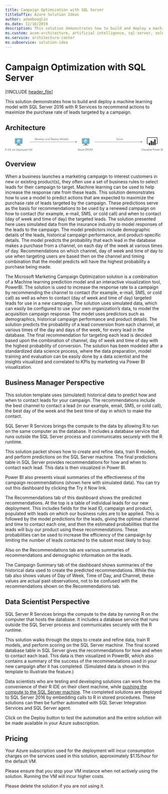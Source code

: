 ```yaml
---
title: Campaign Optimization with SQL Server
titleSuffix: Azure Solution Ideas
author: adamboeglin
ms.date: 12/16/2019
description: This solution demonstrates how to build and deploy a machine learning model with SQL Server 2016 with R Services to recommend actions to maximize the purchase rate of leads targeted by a campaign.
ms.custom: acom-architecture, artificial intelligence, sql-server, solution architectures, Azure, ai gallery, 'https://azure.microsoft.com/solutions/architecture/campaign-optimization-with-sql-server/'
ms.service: architecture-center
ms.subservice: solution-idea
---
```

# Campaign Optimization with SQL Server

[!INCLUDE [header_file](../header.md)]

This solution demonstrates how to build and deploy a machine learning model with SQL Server 2016 with R Services to recommend actions to maximize the purchase rate of leads targeted by a campaign.

## Architecture

<svg class="architecture-diagram" aria-labelledby="campaign-optimization-with-sql-server" height="71.779" viewbox="0 0 811.074 71.779"  xmlns="http://www.w3.org/2000/svg">
    <path fill="#969696" d="M124.922 22.731h238.266v1.5H124.922z"/>
    <path fill="#969696" d="M361.655 18.246l9.067 5.235-9.067 5.236V18.246zM459.922 22.731h239.266v1.5H459.922z"/>
    <path fill="#969696" d="M697.655 18.246l9.067 5.235-9.067 5.236V18.246z"/>
    <path d="M382.074 67.9H380.8l-1.039-2.748h-4.156l-.975 2.748h-1.278l3.76-9.8h1.188zm-2.687-3.78l-1.538-4.177a4 4 0 01-.15-.656h-.027a3.733 3.733 0 01-.157.656l-1.524 4.177zM388.247 61.224l-4.147 5.722h4.1v.954h-5.749v-.349l4.149-5.691h-3.753v-.96h5.4zM395.356 67.9h-1.121v-1.1h-.027a2.3 2.3 0 01-2.16 1.271q-2.5 0-2.5-2.98V60.9h1.114v4.006q0 2.215 1.7 2.215a1.719 1.719 0 001.351-.6 2.321 2.321 0 00.529-1.583V60.9h1.121zM401.27 62.037a1.372 1.372 0 00-.848-.226 1.433 1.433 0 00-1.2.677 3.136 3.136 0 00-.481 1.846V67.9h-1.121v-7h1.121v1.442h.027a2.447 2.447 0 01.731-1.152 1.67 1.67 0 011.1-.413 1.837 1.837 0 01.67.1zM407.928 64.683h-4.942a2.614 2.614 0 00.629 1.8 2.167 2.167 0 001.654.636 3.441 3.441 0 002.174-.779v1.06a4.065 4.065 0 01-2.44.67 2.954 2.954 0 01-2.331-.954 3.9 3.9 0 01-.848-2.683 3.832 3.832 0 01.926-2.663 2.973 2.973 0 012.3-1.028 2.63 2.63 0 012.126.889 3.707 3.707 0 01.752 2.468zm-1.148-.95a2.286 2.286 0 00-.468-1.511 1.6 1.6 0 00-1.282-.54 1.809 1.809 0 00-1.347.567 2.574 2.574 0 00-.683 1.484zM413.608 67.9v-9.8h2.707q5.181 0 5.182 4.778a4.811 4.811 0 01-1.439 3.646 5.334 5.334 0 01-3.852 1.378zm1.148-8.764v7.725h1.463a4.155 4.155 0 003-1.032 3.868 3.868 0 001.073-2.926q0-3.768-4.006-3.767zM422.967 67.506v-1.353a2.633 2.633 0 00.558.369 4.349 4.349 0 00.684.276 5.231 5.231 0 00.721.175 4.018 4.018 0 00.67.062 2.624 2.624 0 001.582-.393 1.476 1.476 0 00.35-1.822 2 2 0 00-.482-.537 4.815 4.815 0 00-.729-.465c-.279-.147-.582-.3-.905-.468q-.513-.259-.957-.526a4.13 4.13 0 01-.772-.588 2.451 2.451 0 01-.516-.729 2.479 2.479 0 01.105-2.119 2.519 2.519 0 01.772-.816 3.5 3.5 0 011.091-.479 4.955 4.955 0 011.247-.157 4.783 4.783 0 012.112.349v1.292a3.829 3.829 0 00-2.229-.6 3.636 3.636 0 00-.752.079 2.084 2.084 0 00-.67.256 1.491 1.491 0 00-.479.458 1.216 1.216 0 00-.185.684 1.413 1.413 0 00.14.649 1.6 1.6 0 00.414.5 4.121 4.121 0 00.666.438q.394.212.906.465t1 .547a4.573 4.573 0 01.827.636 2.815 2.815 0 01.563.772 2.163 2.163 0 01.209.971 2.472 2.472 0 01-.283 1.228 2.341 2.341 0 01-.766.816 3.379 3.379 0 01-1.111.455 6.129 6.129 0 01-1.326.14 5.326 5.326 0 01-.574-.038q-.343-.037-.7-.109a5.43 5.43 0 01-.674-.178 2.09 2.09 0 01-.507-.24zM438.149 58.1l-3.63 9.8h-1.265l-3.554-9.8h1.278l2.714 7.772a4.68 4.68 0 01.2.868h.027a4.217 4.217 0 01.226-.882l2.769-7.759zM449.552 67.9h-1.142v-6.574q0-.779.1-1.907h-.027a6.194 6.194 0 01-.294.95l-3.35 7.533h-.561l-3.343-7.479a5.8 5.8 0 01-.294-1h-.027q.054.589.055 1.921V67.9h-1.107v-9.8h1.518l3.008 6.836a8.77 8.77 0 01.451 1.176h.041c.2-.538.354-.938.472-1.2l3.069-6.809h1.436zM572.794 13.506v-1.353a2.625 2.625 0 00.557.369 4.466 4.466 0 00.684.276 5.349 5.349 0 00.722.175 4.018 4.018 0 00.67.062 2.631 2.631 0 001.583-.393 1.333 1.333 0 00.522-1.132 1.317 1.317 0 00-.175-.69 1.961 1.961 0 00-.481-.537 4.9 4.9 0 00-.728-.465q-.422-.221-.906-.468-.513-.259-.957-.526a4.1 4.1 0 01-.772-.588 2.472 2.472 0 01-.513-.729 2.252 2.252 0 01-.187-.953 2.241 2.241 0 01.294-1.166 2.529 2.529 0 01.772-.816 3.5 3.5 0 011.09-.479 4.968 4.968 0 011.248-.157 4.783 4.783 0 012.112.349v1.291a3.826 3.826 0 00-2.229-.6 3.643 3.643 0 00-.752.079 2.093 2.093 0 00-.67.256 1.491 1.491 0 00-.479.458 1.216 1.216 0 00-.185.684 1.4 1.4 0 00.141.649 1.584 1.584 0 00.413.5 4.132 4.132 0 00.667.438q.393.212.905.465t1 .547a4.573 4.573 0 01.827.636 2.859 2.859 0 01.564.772 2.176 2.176 0 01.208.971 2.462 2.462 0 01-.284 1.228 2.315 2.315 0 01-.766.816 3.357 3.357 0 01-1.11.455 6.122 6.122 0 01-1.326.14 5.326 5.326 0 01-.574-.038q-.341-.037-.7-.109a5.325 5.325 0 01-.673-.178 2.048 2.048 0 01-.512-.239zM585.311 13.581a3.637 3.637 0 01-1.914.485 3.174 3.174 0 01-2.417-.974 3.536 3.536 0 01-.919-2.526 3.877 3.877 0 01.991-2.778 3.465 3.465 0 012.646-1.05 3.688 3.688 0 011.627.342v1.149a2.852 2.852 0 00-1.668-.547 2.259 2.259 0 00-1.761.769 2.926 2.926 0 00-.687 2.021 2.782 2.782 0 00.646 1.941 2.23 2.23 0 001.733.711 2.807 2.807 0 001.723-.608zM589.932 14.067a3.245 3.245 0 01-2.478-.981 3.629 3.629 0 01-.927-2.6 3.784 3.784 0 01.964-2.755 3.468 3.468 0 012.6-.991 3.141 3.141 0 012.444.964 3.824 3.824 0 01.878 2.673 3.761 3.761 0 01-.946 2.683 3.318 3.318 0 01-2.535 1.007zm.082-6.385a2.132 2.132 0 00-1.709.735 3.017 3.017 0 00-.629 2.026 2.855 2.855 0 00.636 1.962 2.161 2.161 0 001.7.718 2.049 2.049 0 001.671-.7 3.048 3.048 0 00.585-2 3.1 3.1 0 00-.585-2.023 2.039 2.039 0 00-1.669-.718zM598.859 8.037a1.372 1.372 0 00-.848-.226 1.433 1.433 0 00-1.2.677 3.136 3.136 0 00-.481 1.846V13.9h-1.121v-7h1.121v1.445h.027a2.447 2.447 0 01.731-1.152 1.67 1.67 0 011.1-.413 1.837 1.837 0 01.67.1zM605.518 10.683h-4.942a2.614 2.614 0 00.629 1.8 2.167 2.167 0 001.654.636 3.441 3.441 0 002.174-.779v1.06a4.065 4.065 0 01-2.44.67 2.954 2.954 0 01-2.331-.954 3.9 3.9 0 01-.848-2.683 3.832 3.832 0 01.926-2.663 2.973 2.973 0 012.3-1.028 2.63 2.63 0 012.126.889 3.707 3.707 0 01.752 2.468zm-1.148-.95a2.286 2.286 0 00-.468-1.511 1.6 1.6 0 00-1.282-.54 1.809 1.809 0 00-1.347.567 2.574 2.574 0 00-.684 1.483zM152.753 13.9V4.1h2.707q5.181 0 5.182 4.778a4.812 4.812 0 01-1.439 3.646 5.336 5.336 0 01-3.852 1.378zm1.147-8.761v7.725h1.463a4.155 4.155 0 003-1.032 3.87 3.87 0 001.073-2.926q0-3.768-4.006-3.767zM168.045 10.683H163.1a2.616 2.616 0 00.629 1.8 2.167 2.167 0 001.654.636 3.441 3.441 0 002.174-.779v1.06a4.065 4.065 0 01-2.44.67 2.955 2.955 0 01-2.331-.954 3.9 3.9 0 01-.848-2.683 3.83 3.83 0 01.926-2.663 2.971 2.971 0 012.3-1.028 2.631 2.631 0 012.126.889 3.707 3.707 0 01.752 2.468zm-1.148-.95a2.281 2.281 0 00-.468-1.511 1.6 1.6 0 00-1.282-.54 1.808 1.808 0 00-1.347.567 2.577 2.577 0 00-.684 1.483zM175.243 6.9l-2.789 7h-1.1l-2.652-7h1.23l1.777 5.086a4.618 4.618 0 01.246.978h.027a4.576 4.576 0 01.219-.95l1.86-5.114zM181.99 10.683h-4.942a2.616 2.616 0 00.629 1.8 2.167 2.167 0 001.654.636 3.441 3.441 0 002.174-.779v1.06a4.065 4.065 0 01-2.44.67 2.955 2.955 0 01-2.331-.954 3.9 3.9 0 01-.848-2.683 3.83 3.83 0 01.926-2.663 2.971 2.971 0 012.3-1.028 2.631 2.631 0 012.126.889 3.707 3.707 0 01.752 2.468zm-1.148-.95a2.281 2.281 0 00-.468-1.511 1.6 1.6 0 00-1.282-.54 1.808 1.808 0 00-1.347.567 2.577 2.577 0 00-.684 1.483zM184.807 13.9h-1.121V3.539h1.121zM190 14.067a3.246 3.246 0 01-2.478-.981 3.631 3.631 0 01-.926-2.6 3.784 3.784 0 01.964-2.755 3.468 3.468 0 012.6-.991 3.14 3.14 0 012.444.964 3.822 3.822 0 01.878 2.673 3.759 3.759 0 01-.947 2.683A3.316 3.316 0 01190 14.067zm.082-6.385a2.131 2.131 0 00-1.709.735 3.015 3.015 0 00-.629 2.026 2.855 2.855 0 00.636 1.962 2.161 2.161 0 001.7.718 2.051 2.051 0 001.671-.7 3.054 3.054 0 00.584-2 3.107 3.107 0 00-.584-2.023 2.041 2.041 0 00-1.667-.718zM196.428 12.891h-.028v4.231h-1.121V6.9h1.121v1.23h.027a2.651 2.651 0 012.42-1.395 2.563 2.563 0 012.112.94 3.89 3.89 0 01.759 2.519 4.344 4.344 0 01-.854 2.813 2.848 2.848 0 01-2.338 1.056 2.341 2.341 0 01-2.098-1.172zm-.027-2.823v.978a2.084 2.084 0 00.564 1.474 2.012 2.012 0 003.028-.175 3.573 3.573 0 00.578-2.167 2.822 2.822 0 00-.54-1.832 1.789 1.789 0 00-1.463-.663 1.984 1.984 0 00-1.568.68 2.5 2.5 0 00-.6 1.705zM212.355 13.9h-1.121v-1.091h-.027a2.347 2.347 0 01-2.153 1.258 2.3 2.3 0 01-1.637-.554 1.919 1.919 0 01-.591-1.47q0-1.961 2.311-2.283l2.1-.294q0-1.784-1.442-1.784a3.445 3.445 0 00-2.283.861V7.395a4.337 4.337 0 012.379-.656q2.468 0 2.468 2.611zm-1.121-3.541l-1.688.232a2.759 2.759 0 00-1.176.386 1.115 1.115 0 00-.4.981 1.067 1.067 0 00.366.837 1.411 1.411 0 00.974.325 1.8 1.8 0 001.377-.585 2.086 2.086 0 00.543-1.479zM220.278 13.9h-1.121V9.91q0-2.228-1.627-2.229a1.766 1.766 0 00-1.391.632 2.346 2.346 0 00-.55 1.6V13.9h-1.121v-7h1.121v1.165h.027a2.526 2.526 0 012.3-1.326 2.142 2.142 0 011.757.741 3.308 3.308 0 01.608 2.144zM228.365 13.9h-1.121v-1.187h-.027a2.824 2.824 0 01-4.515.413 3.853 3.853 0 01-.79-2.56 4.2 4.2 0 01.875-2.782 2.885 2.885 0 012.331-1.046 2.243 2.243 0 012.1 1.135h.027V3.539h1.121zm-1.121-3.165v-1.03a2 2 0 00-.561-1.436 1.882 1.882 0 00-1.422-.588 1.936 1.936 0 00-1.613.752 3.294 3.294 0 00-.588 2.078 2.966 2.966 0 00.564 1.911 1.843 1.843 0 001.514.7 1.915 1.915 0 001.521-.677 2.522 2.522 0 00.585-1.707zM234.62 13.9V4.1h2.707q5.181 0 5.182 4.778a4.812 4.812 0 01-1.439 3.646 5.336 5.336 0 01-3.852 1.378zm1.148-8.764v7.725h1.463a4.155 4.155 0 003-1.032 3.87 3.87 0 001.073-2.926q0-3.768-4.006-3.767zM249.912 10.683h-4.942a2.616 2.616 0 00.629 1.8 2.167 2.167 0 001.654.636 3.441 3.441 0 002.174-.779v1.06a4.065 4.065 0 01-2.44.67 2.955 2.955 0 01-2.331-.954 3.9 3.9 0 01-.848-2.683 3.83 3.83 0 01.926-2.663 2.971 2.971 0 012.3-1.028 2.631 2.631 0 012.126.889 3.707 3.707 0 01.752 2.468zm-1.148-.95a2.281 2.281 0 00-.468-1.511 1.6 1.6 0 00-1.282-.54 1.808 1.808 0 00-1.347.567 2.577 2.577 0 00-.684 1.483zM252.756 12.891h-.027v4.231h-1.121V6.9h1.121v1.23h.027a2.651 2.651 0 012.42-1.395 2.563 2.563 0 012.112.94 3.89 3.89 0 01.759 2.519 4.344 4.344 0 01-.854 2.813 2.848 2.848 0 01-2.338 1.056 2.341 2.341 0 01-2.099-1.172zm-.027-2.823v.978a2.084 2.084 0 00.564 1.474 2.012 2.012 0 003.028-.175 3.573 3.573 0 00.578-2.167 2.822 2.822 0 00-.54-1.832 1.789 1.789 0 00-1.463-.663 1.984 1.984 0 00-1.572.681 2.5 2.5 0 00-.595 1.704zM260.959 13.9h-1.121V3.539h1.121zM266.154 14.067a3.246 3.246 0 01-2.478-.981 3.631 3.631 0 01-.926-2.6 3.784 3.784 0 01.964-2.755 3.468 3.468 0 012.6-.991 3.14 3.14 0 012.444.964 3.822 3.822 0 01.878 2.673 3.759 3.759 0 01-.947 2.683 3.316 3.316 0 01-2.535 1.007zm.082-6.385a2.131 2.131 0 00-1.709.735 3.015 3.015 0 00-.629 2.026 2.855 2.855 0 00.636 1.962 2.161 2.161 0 001.7.718 2.051 2.051 0 001.671-.7 3.054 3.054 0 00.584-2 3.107 3.107 0 00-.584-2.023 2.041 2.041 0 00-1.669-.718zM277 6.9l-3.22 8.121q-.861 2.174-2.42 2.174a2.586 2.586 0 01-.731-.089v-1a2.076 2.076 0 00.663.123 1.374 1.374 0 001.271-1.012l.561-1.326-2.731-6.991h1.244l1.894 5.387q.034.1.144.533h.041q.034-.164.137-.52l1.989-5.4zM292.186 13.9h-1.142V7.326q0-.779.1-1.907h-.027a6.085 6.085 0 01-.294.95l-3.35 7.533h-.561l-3.343-7.479a5.889 5.889 0 01-.294-1h-.027q.054.589.055 1.921V13.9h-1.107V4.1h1.518l3.008 6.836a8.77 8.77 0 01.451 1.176h.041c.2-.538.353-.938.472-1.2L290.75 4.1h1.436zM297.538 14.067a3.247 3.247 0 01-2.479-.981 3.632 3.632 0 01-.926-2.6 3.784 3.784 0 01.967-2.756 3.468 3.468 0 012.6-.991 3.138 3.138 0 012.443.964 3.82 3.82 0 01.879 2.673 3.757 3.757 0 01-.947 2.683 3.314 3.314 0 01-2.537 1.008zm.082-6.385a2.13 2.13 0 00-1.709.735 3.012 3.012 0 00-.629 2.026 2.855 2.855 0 00.636 1.962 2.161 2.161 0 001.7.718 2.054 2.054 0 001.672-.7 3.059 3.059 0 00.584-2 3.113 3.113 0 00-.584-2.023 2.044 2.044 0 00-1.67-.718zM308.79 13.9h-1.121v-1.187h-.027a2.589 2.589 0 01-2.406 1.354 2.616 2.616 0 01-2.109-.94 3.859 3.859 0 01-.789-2.56 4.192 4.192 0 01.875-2.782 2.885 2.885 0 012.331-1.046 2.243 2.243 0 012.1 1.135h.027V3.539h1.121zm-1.121-3.165v-1.03a2 2 0 00-.561-1.436 1.882 1.882 0 00-1.422-.588 1.936 1.936 0 00-1.613.752 3.291 3.291 0 00-.588 2.078 2.961 2.961 0 00.564 1.911 1.841 1.841 0 001.514.7 1.918 1.918 0 001.521-.677 2.527 2.527 0 00.585-1.707zM316.686 10.683h-4.942a2.614 2.614 0 00.629 1.8 2.167 2.167 0 001.654.636 3.441 3.441 0 002.174-.779v1.06a4.065 4.065 0 01-2.44.67 2.954 2.954 0 01-2.331-.954 3.9 3.9 0 01-.848-2.683 3.832 3.832 0 01.926-2.663 2.973 2.973 0 012.3-1.028 2.63 2.63 0 012.126.889 3.707 3.707 0 01.752 2.468zm-1.148-.95a2.286 2.286 0 00-.468-1.511 1.6 1.6 0 00-1.282-.54 1.809 1.809 0 00-1.347.567 2.574 2.574 0 00-.684 1.483zM319.5 13.9h-1.121V3.539h1.121zM321.348 13.65v-1.2a3.316 3.316 0 002.017.677q1.477 0 1.477-.984a.854.854 0 00-.127-.476 1.258 1.258 0 00-.342-.345 2.584 2.584 0 00-.506-.271c-.193-.079-.4-.162-.625-.249a8.022 8.022 0 01-.816-.372 2.48 2.48 0 01-.588-.424 1.559 1.559 0 01-.355-.537 1.9 1.9 0 01-.12-.7 1.677 1.677 0 01.226-.872 1.994 1.994 0 01.6-.635 2.768 2.768 0 01.857-.387 3.842 3.842 0 011-.13 4.01 4.01 0 011.627.314v1.129a3.173 3.173 0 00-1.777-.506 2.112 2.112 0 00-.567.071 1.391 1.391 0 00-.434.2.936.936 0 00-.281.312.823.823 0 00-.1.4.966.966 0 00.1.458 1.01 1.01 0 00.291.328 2.225 2.225 0 00.465.26c.182.078.39.162.622.253a8.453 8.453 0 01.834.366 2.808 2.808 0 01.629.424 1.638 1.638 0 01.4.543 1.749 1.749 0 01.141.731 1.726 1.726 0 01-.229.9 1.971 1.971 0 01-.612.636 2.821 2.821 0 01-.882.376 4.358 4.358 0 01-1.046.123 3.979 3.979 0 01-1.879-.413zM710.251 58.1l-3.63 9.8h-1.265l-3.556-9.8h1.278l2.714 7.772a4.68 4.68 0 01.2.868h.027a4.217 4.217 0 01.226-.882l2.769-7.759zM712.083 59.125a.71.71 0 01-.513-.205.69.69 0 01-.212-.52.719.719 0 01.725-.731.724.724 0 01.523.209.731.731 0 010 1.035.723.723 0 01-.523.212zm.547 8.777h-1.121v-7h1.121zM714.476 67.65v-1.2a3.318 3.318 0 002.017.677q1.477 0 1.477-.984a.861.861 0 00-.126-.476 1.3 1.3 0 00-.342-.345 2.671 2.671 0 00-.506-.271 34.39 34.39 0 00-.626-.249 8.246 8.246 0 01-.817-.372 2.541 2.541 0 01-.588-.424 1.6 1.6 0 01-.355-.537 1.916 1.916 0 01-.119-.7 1.677 1.677 0 01.226-.872 1.994 1.994 0 01.6-.635 2.764 2.764 0 01.858-.387 3.824 3.824 0 01.994-.13 4.013 4.013 0 011.627.314v1.135a3.175 3.175 0 00-1.777-.506 2.117 2.117 0 00-.567.071 1.407 1.407 0 00-.435.2.93.93 0 00-.279.312.813.813 0 00-.1.4.954.954 0 00.1.458 1 1 0 00.29.328 2.25 2.25 0 00.465.26q.274.117.622.253a8.453 8.453 0 01.834.366 2.831 2.831 0 01.629.424 1.655 1.655 0 01.4.543 1.764 1.764 0 01.14.731 1.717 1.717 0 01-.229.9 1.958 1.958 0 01-.611.636 2.821 2.821 0 01-.882.376 4.358 4.358 0 01-1.046.123 3.977 3.977 0 01-1.874-.419zM726.5 67.9h-1.121v-1.1h-.027a2.3 2.3 0 01-2.16 1.271q-2.5 0-2.5-2.98V60.9h1.108v4.006q0 2.215 1.7 2.215a1.716 1.716 0 001.35-.6 2.317 2.317 0 00.53-1.583V60.9h1.12zM733.773 67.9h-1.121v-1.091h-.027a2.347 2.347 0 01-2.153 1.258 2.3 2.3 0 01-1.637-.554 1.918 1.918 0 01-.592-1.47q0-1.961 2.311-2.283l2.1-.294q0-1.784-1.442-1.784a3.444 3.444 0 00-2.283.861v-1.148a4.335 4.335 0 012.379-.656q2.467 0 2.468 2.611zm-1.121-3.541l-1.688.232a2.756 2.756 0 00-1.176.386 1.115 1.115 0 00-.4.981 1.068 1.068 0 00.365.837 1.413 1.413 0 00.975.325 1.794 1.794 0 001.377-.585 2.082 2.082 0 00.544-1.479zM737.007 67.9h-1.121V57.539h1.121zM739.851 59.125a.71.71 0 01-.513-.205.69.69 0 01-.212-.52.719.719 0 01.725-.731.724.724 0 01.523.209.731.731 0 010 1.035.723.723 0 01-.523.212zm.549 8.775h-1.121v-7h1.121zM747.548 61.224l-4.143 5.722h4.1v.954h-5.749v-.349l4.144-5.691h-3.753v-.96h5.4zM754.623 64.683h-4.942a2.614 2.614 0 00.629 1.8 2.167 2.167 0 001.654.636 3.441 3.441 0 002.174-.779v1.06a4.065 4.065 0 01-2.44.67 2.954 2.954 0 01-2.331-.954 3.9 3.9 0 01-.848-2.683 3.832 3.832 0 01.926-2.663 2.973 2.973 0 012.3-1.028 2.63 2.63 0 012.126.889 3.707 3.707 0 01.752 2.468zm-1.148-.95a2.286 2.286 0 00-.468-1.511 1.6 1.6 0 00-1.282-.54 1.809 1.809 0 00-1.347.567 2.574 2.574 0 00-.684 1.483zM761.452 64.2v3.7H760.3v-9.8h2.7a3.556 3.556 0 012.438.766 2.735 2.735 0 01.864 2.16 2.973 2.973 0 01-.96 2.283 3.671 3.671 0 01-2.595.889zm0-5.059v4.02h1.2a2.682 2.682 0 001.814-.544 1.918 1.918 0 00.626-1.534q0-1.941-2.3-1.941zM770.4 68.067a3.245 3.245 0 01-2.478-.981 3.629 3.629 0 01-.927-2.6 3.784 3.784 0 01.964-2.755 3.468 3.468 0 012.6-.991 3.141 3.141 0 012.444.964 3.824 3.824 0 01.878 2.673 3.761 3.761 0 01-.946 2.683 3.318 3.318 0 01-2.535 1.007zm.082-6.385a2.132 2.132 0 00-1.709.735 3.017 3.017 0 00-.629 2.026 2.855 2.855 0 00.636 1.962 2.161 2.161 0 001.7.718 2.049 2.049 0 001.671-.7 3.048 3.048 0 00.585-2 3.1 3.1 0 00-.585-2.023 2.039 2.039 0 00-1.669-.718zM784.5 60.9l-2.1 7h-1.162l-1.442-5.011a3.293 3.293 0 01-.109-.649h-.027a3.066 3.066 0 01-.144.636l-1.569 5.024h-1.121l-2.119-7h1.176l1.449 5.264a3.167 3.167 0 01.1.629h.055a2.942 2.942 0 01.123-.643l1.613-5.25h1.025l1.449 5.277a3.8 3.8 0 01.1.629h.055a2.886 2.886 0 01.116-.629l1.422-5.277zM791.353 64.683h-4.943a2.618 2.618 0 00.629 1.8 2.168 2.168 0 001.654.636 3.441 3.441 0 002.174-.779v1.06a4.065 4.065 0 01-2.44.67 2.956 2.956 0 01-2.331-.954 3.9 3.9 0 01-.848-2.683 3.828 3.828 0 01.927-2.663 2.969 2.969 0 012.3-1.028 2.632 2.632 0 012.126.889 3.707 3.707 0 01.752 2.468zm-1.148-.95a2.276 2.276 0 00-.469-1.511 1.6 1.6 0 00-1.281-.54 1.808 1.808 0 00-1.347.567 2.58 2.58 0 00-.684 1.483zM796.7 62.037a1.372 1.372 0 00-.848-.226 1.429 1.429 0 00-1.2.677 3.122 3.122 0 00-.482 1.846V67.9h-1.121v-7h1.121v1.442h.027a2.447 2.447 0 01.731-1.152 1.668 1.668 0 011.1-.413 1.841 1.841 0 01.67.1zM801.9 67.9v-9.8h2.789a3.053 3.053 0 012.017.622 2.012 2.012 0 01.745 1.62 2.385 2.385 0 01-.451 1.449 2.432 2.432 0 01-1.244.875v.027a2.49 2.49 0 011.586.749 2.3 2.3 0 01.595 1.644 2.562 2.562 0 01-.9 2.037 3.358 3.358 0 01-2.276.779zm1.148-8.764V62.3h1.176a2.23 2.23 0 001.483-.455 1.584 1.584 0 00.54-1.281q0-1.43-1.88-1.429zm0 4.2v3.527h1.559a2.335 2.335 0 001.569-.479 1.641 1.641 0 00.557-1.312q0-1.736-2.365-1.736zM811.074 67.9h-1.148v-9.8h1.148z" fill="#5b5b5b"/>
    <path d="M777.6 35.017h-1.09v-2.18h1.09a4.2 4.2 0 004.195-4.195V6.375a4.2 4.2 0 00-4.195-4.2h-41.3a4.2 4.2 0 00-4.195 4.2v22.269a4.2 4.2 0 004.195 4.195h1.09v2.18h-1.09a6.382 6.382 0 01-6.374-6.375V6.375A6.382 6.382 0 01736.3 0h41.3a6.382 6.382 0 016.375 6.375v22.269a6.382 6.382 0 01-6.375 6.375"/>
    <path d="M743 27.719a2.958 2.958 0 012.958 2.958V37.5A2.958 2.958 0 01743 40.457a2.958 2.958 0 01-2.959-2.957v-6.822a2.958 2.958 0 012.958-2.958zM752.3 40.457a2.959 2.959 0 01-2.959-2.958V19.99a2.959 2.959 0 115.917 0V37.5a2.959 2.959 0 01-2.958 2.959M770.907 40.371a2.959 2.959 0 01-2.959-2.958v-24.8a2.959 2.959 0 015.917 0v24.8a2.959 2.959 0 01-2.958 2.959M761.6 40.457a2.959 2.959 0 01-2.959-2.958V24.492a2.959 2.959 0 115.917 0V37.5a2.959 2.959 0 01-2.958 2.959"/>
    <path d="M74.766 33.889H63.858c1.311 4.627-.45 5.291-8.163 5.291v2.42h26.228v-2.42c-7.713 0-8.469-.661-7.157-5.291" fill="#7a7a7a"/>
    <path d="M86.442 4.579h-35.51a2.269 2.269 0 00-2.18 2.284v24.763a2.256 2.256 0 002.18 2.265h35.51a2.479 2.479 0 002.424-2.265V6.863a2.488 2.488 0 00-2.424-2.284" fill="#a0a1a2"/>
    <path d="M86.467 4.582H50.931a2.268 2.268 0 00-2.18 2.284v24.76a2.256 2.256 0 002.18 2.266h.845z" fill="#fff" opacity=".2"/>
    <path fill="#59b4d9" d="M85.734 7.667v23.137H51.792V7.667h33.942z"/>
    <path fill="#59b4d9" d="M51.792 30.804h.047V7.667l31.031-.046h.002l-31.08.046v23.137z"/>
    <path fill="#a0a1a2" d="M55.695 39.179h26.227v2.424H55.695z"/>
    <path d="M69.224 6.26a.569.569 0 11-.57-.57.57.57 0 01.57.57" fill="#b8d432"/>
    <path d="M69.246 18.534a.223.223 0 01-.108-.03l-7.063-4.077a.217.217 0 01-.106-.185.214.214 0 01.106-.185l7.025-4.051a.215.215 0 01.211 0l7.065 4.079a.215.215 0 010 .369L69.355 18.5a.216.216 0 01-.108.03" fill="#fff"/>
    <path d="M68.231 28.443a.2.2 0 01-.108-.029l-7.041-4.064a.209.209 0 01-.109-.185v-8.156a.217.217 0 01.324-.185l7.041 4.063a.224.224 0 01.1.187v8.156a.218.218 0 01-.1.185.225.225 0 01-.107.029" fill="#fff" opacity=".7"/>
    <path d="M70.225 28.443a.23.23 0 01-.111-.029.217.217 0 01-.1-.185v-8.1a.221.221 0 01.1-.185l7.041-4.063a.209.209 0 01.212 0 .211.211 0 01.108.185v8.1a.21.21 0 01-.108.185l-7.039 4.064a.19.19 0 01-.1.029" fill="#fff" opacity=".4"/>
    <path d="M419.9 33.889h-10.91c1.311 4.627-.45 5.291-8.163 5.291v2.42h26.227v-2.42c-7.713 0-8.469-.661-7.157-5.291" fill="#7a7a7a"/>
    <path d="M431.574 4.579h-35.51a2.269 2.269 0 00-2.18 2.284v24.763a2.256 2.256 0 002.18 2.265h35.51A2.479 2.479 0 00434 31.626V6.863a2.488 2.488 0 00-2.424-2.284" fill="#a0a1a2"/>
    <path d="M431.6 4.582h-35.535a2.268 2.268 0 00-2.18 2.284v24.76a2.256 2.256 0 002.18 2.266h.845z" fill="#fff" opacity=".2"/>
    <path fill="#59b4d9" d="M430.866 7.667v23.137h-33.942V7.667h33.942z"/>
    <path fill="#59b4d9" d="M396.924 30.804h.046V7.667l31.032-.046h.001l-31.079.046v23.137z"/>
    <path fill="#a0a1a2" d="M400.827 39.179h26.227v2.424h-26.227z"/>
    <path d="M414.355 6.26a.569.569 0 11-.57-.57.57.57 0 01.57.57" fill="#b8d432"/>
    <path d="M414.378 18.534a.223.223 0 01-.108-.03l-7.063-4.077a.217.217 0 01-.106-.185.214.214 0 01.106-.185l7.021-4.051a.215.215 0 01.211 0l7.065 4.079a.215.215 0 010 .369l-7.018 4.05a.216.216 0 01-.108.03" fill="#fff"/>
    <path d="M413.363 28.443a.2.2 0 01-.108-.029l-7.042-4.064a.209.209 0 01-.109-.185v-8.156a.217.217 0 01.324-.185l7.041 4.063a.224.224 0 01.1.187v8.156a.218.218 0 01-.1.185.225.225 0 01-.107.029" fill="#fff" opacity=".7"/>
    <path d="M415.357 28.443a.23.23 0 01-.111-.029.217.217 0 01-.1-.185v-8.1a.221.221 0 01.1-.185l7.041-4.063a.209.209 0 01.212 0 .211.211 0 01.108.185v8.1a.21.21 0 01-.108.185l-7.039 4.064a.19.19 0 01-.1.029" fill="#fff" opacity=".4"/>
    <path d="M7.027 68.484H5.66l-1.64-2.748a5.9 5.9 0 00-.437-.652 2.471 2.471 0 00-.434-.441 1.523 1.523 0 00-.479-.25 1.992 1.992 0 00-.578-.078h-.944v4.17H0v-9.8h2.926a4.194 4.194 0 011.186.16 2.66 2.66 0 01.943.489 2.27 2.27 0 01.625.817 2.7 2.7 0 01.226 1.145 2.752 2.752 0 01-.154.939 2.46 2.46 0 01-.437.763 2.664 2.664 0 01-.684.571 3.5 3.5 0 01-.9.365v.027a2.022 2.022 0 01.427.25 2.305 2.305 0 01.345.331 4.375 4.375 0 01.325.435c.107.161.227.35.359.563zM1.148 59.72v3.555h1.559a2.355 2.355 0 00.8-.13 1.86 1.86 0 00.632-.372 1.7 1.7 0 00.417-.6 1.993 1.993 0 00.15-.789 1.536 1.536 0 00-.509-1.227 2.182 2.182 0 00-1.473-.441zM13.357 68.484h-1.148v-9.8h1.148zM15.935 68.484v-9.8h2.707q5.181 0 5.182 4.778a4.817 4.817 0 01-1.439 3.647 5.34 5.34 0 01-3.852 1.377zm1.148-8.764v7.725h1.463a4.151 4.151 0 003-1.032 3.87 3.87 0 001.073-2.926q0-3.766-4.006-3.767zM30.946 68.484h-5.2v-9.8h4.977v1.036H26.9v3.261h3.54v1.032H26.9v3.432h4.047zM39.443 68.648a3.249 3.249 0 01-2.478-.98 3.635 3.635 0 01-.926-2.6A3.786 3.786 0 0137 62.311a3.464 3.464 0 012.6-.991 3.14 3.14 0 012.444.964 3.824 3.824 0 01.878 2.673 3.761 3.761 0 01-.947 2.684 3.319 3.319 0 01-2.532 1.007zm.082-6.385a2.133 2.133 0 00-1.709.737 3.019 3.019 0 00-.629 2.027 2.853 2.853 0 00.636 1.962 2.161 2.161 0 001.7.718A2.049 2.049 0 0041.2 67a3.057 3.057 0 00.584-2 3.109 3.109 0 00-.584-2.023 2.039 2.039 0 00-1.675-.714zM50.531 68.484H49.41v-3.993q0-2.229-1.627-2.229a1.764 1.764 0 00-1.391.633 2.342 2.342 0 00-.55 1.6v3.992h-1.121v-7h1.121v1.162h.027a2.525 2.525 0 012.3-1.326 2.14 2.14 0 011.757.742 3.3 3.3 0 01.608 2.143zM56.629 68.484v-9.8h2.707q5.181 0 5.182 4.778a4.817 4.817 0 01-1.439 3.647 5.34 5.34 0 01-3.852 1.377zm1.148-8.764v7.725h1.463a4.151 4.151 0 003-1.032 3.87 3.87 0 001.073-2.926q0-3.766-4.006-3.767zM71.921 65.264h-4.942a2.616 2.616 0 00.629 1.8 2.167 2.167 0 001.654.636 3.441 3.441 0 002.174-.779v1.053a4.058 4.058 0 01-2.44.67 2.961 2.961 0 01-2.331-.953 3.906 3.906 0 01-.848-2.684 3.824 3.824 0 01.926-2.662 2.969 2.969 0 012.3-1.029 2.634 2.634 0 012.126.889 3.706 3.706 0 01.752 2.468zm-1.148-.95A2.285 2.285 0 0070.3 62.8a1.594 1.594 0 00-1.282-.54 1.812 1.812 0 00-1.347.567 2.571 2.571 0 00-.684 1.483zM74.765 67.472h-.027V71.7h-1.122V61.484h1.121v1.23h.027a2.651 2.651 0 012.42-1.395 2.565 2.565 0 012.112.939 3.9 3.9 0 01.759 2.52 4.336 4.336 0 01-.854 2.813 2.843 2.843 0 01-2.338 1.057 2.343 2.343 0 01-2.098-1.176zm-.027-2.823v.978A2.08 2.08 0 0075.3 67.1a2.011 2.011 0 003.028-.174 3.575 3.575 0 00.578-2.167 2.824 2.824 0 00-.54-1.832 1.787 1.787 0 00-1.463-.663 1.987 1.987 0 00-1.572.68 2.5 2.5 0 00-.594 1.705zM82.968 68.484h-1.121V58.12h1.121zM88.163 68.648a3.249 3.249 0 01-2.478-.98 3.635 3.635 0 01-.926-2.6 3.786 3.786 0 01.964-2.755 3.464 3.464 0 012.6-.991 3.14 3.14 0 012.444.964 3.824 3.824 0 01.878 2.673 3.761 3.761 0 01-.945 2.681 3.319 3.319 0 01-2.537 1.008zm.082-6.385a2.133 2.133 0 00-1.709.737 3.019 3.019 0 00-.629 2.027 2.853 2.853 0 00.636 1.962 2.161 2.161 0 001.7.718 2.049 2.049 0 001.671-.7 3.057 3.057 0 00.584-2 3.109 3.109 0 00-.584-2.023 2.039 2.039 0 00-1.669-.721zM99.012 61.484l-3.22 8.116q-.861 2.174-2.42 2.174a2.551 2.551 0 01-.731-.089v-1a2.076 2.076 0 00.663.123 1.375 1.375 0 001.271-1.008l.561-1.326-2.736-6.99h1.244l1.894 5.387q.034.1.144.533h.041c.022-.109.068-.283.137-.52l1.989-5.4zM105.772 65.264h-4.942a2.616 2.616 0 00.629 1.8 2.167 2.167 0 001.654.636 3.441 3.441 0 002.174-.779v1.053a4.058 4.058 0 01-2.44.67 2.961 2.961 0 01-2.331-.953 3.906 3.906 0 01-.848-2.684 3.824 3.824 0 01.926-2.662 2.969 2.969 0 012.3-1.029 2.634 2.634 0 012.126.889 3.706 3.706 0 01.752 2.468zm-1.148-.95a2.285 2.285 0 00-.468-1.511 1.594 1.594 0 00-1.282-.54 1.812 1.812 0 00-1.347.567 2.571 2.571 0 00-.684 1.483zM113.442 68.484h-1.121v-1.19h-.027a2.588 2.588 0 01-2.406 1.354 2.616 2.616 0 01-2.109-.939 3.858 3.858 0 01-.79-2.561 4.193 4.193 0 01.875-2.782 2.885 2.885 0 012.336-1.046 2.245 2.245 0 012.1 1.135h.027V58.12h1.121zm-1.121-3.165v-1.033a2.005 2.005 0 00-.561-1.436 1.878 1.878 0 00-1.422-.588 1.934 1.934 0 00-1.613.752 3.294 3.294 0 00-.588 2.078A2.961 2.961 0 00108.7 67a1.841 1.841 0 001.514.7 1.915 1.915 0 001.521-.677 2.521 2.521 0 00.586-1.704zM126.984 58.681l-3.63 9.8h-1.264l-3.555-9.8h1.278l2.714 7.772a4.659 4.659 0 01.2.868h.027a4.217 4.217 0 01.226-.882l2.769-7.759zM138.387 68.484h-1.142v-6.577q0-.779.1-1.907h-.027a6.1 6.1 0 01-.294.95l-3.35 7.533h-.561l-3.343-7.479a5.844 5.844 0 01-.294-1h-.027q.054.587.055 1.921v6.563h-1.107v-9.8h1.518l3.008 6.836a8.719 8.719 0 01.451 1.176h.041c.2-.537.353-.939.472-1.2l3.069-6.809h1.436z" fill="#5b5b5b"/>
</svg>

## Overview

When a business launches a marketing campaign to interest customers in new or existing product(s), they often use a set of business rules to select leads for their campaign to target. Machine learning can be used to help increase the response rate from these leads. This solution demonstrates how to use a model to predict actions that are expected to maximize the purchase rate of leads targeted by the campaign. These predictions serve as the basis for recommendations to be used by a renewed campaign on how to contact (for example, e-mail, SMS, or cold call) and when to contact (day of week and time of day) the targeted leads. The solution presented here uses simulated data from the insurance industry to model responses of the leads to the campaign. The model predictors include demographic details of the leads, historical campaign performance, and product-specific details. The model predicts the probability that each lead in the database makes a purchase from a channel, on each day of the week at various times of day. Recommendations on which channel, day of week and time of day to use when targeting users are based then on the channel and timing combination that the model predicts will have the highest probability a purchase being made.

The Microsoft Marketing Campaign Optimization solution is a combination of a Machine learning prediction model and an interactive visualization tool, PowerBI. The solution is used to increase the response rate to a campaign by recommending the channel to contact (for example, e-mail, SMS, or cold call) as well as when to contact (day of week and time of day) targeted leads for use in a new campaign. The solution uses simulated data, which can easily be configured to use your own organization’s data, to model the acquisition campaign response. The model uses predictors such as demographics, historical campaign performance and product details. The solution predicts the probability of a lead conversion from each channel, at various times of the day and days of the week, for every lead in the database. The final recommendation for targeting each lead is decided based upon the combination of channel, day of week and time of day with the highest probability of conversion. The solution has been modeled after a standardized data science process, where the data preparation, model training and evaluation can be easily done by a data scientist and the insights visualized and correlated to KPIs by marketing via Power BI visualization.

## Business Manager Perspective

This solution template uses (simulated) historical data to predict how and when to contact leads for your campaign. The recommendations include the best channel to contact a lead (in our example, email, SMS, or cold call), the best day of the week and the best time of day in which to make the contact.

SQL Server R Services brings the compute to the data by allowing R to run on the same computer as the database. It includes a database service that runs outside the SQL Server process and communicates securely with the R runtime.

This solution packet shows how to create and refine data, train R models, and perform predictions on the SQL Server machine. The final predictions table in SQL Server provides recommendations for how and when to contact each lead. This data is then visualized in Power BI.

Power BI also presents visual summaries of the effectiveness of the campaign recommendations (shown here with simulated data). You can try out this dashboard by clicking the Try it Now link.

The Recommendations tab of this dashboard shows the predicted recommendations. At the top is a table of individual leads for our new deployment. This includes fields for the lead ID, campaign and product, populated with leads on which our business rules are to be applied. This is followed by the model predictions for the leads, giving the optimal channel and time to contact each one, and then the estimated probabilities that the leads will buy our product using these recommendations. These probabilities can be used to increase the efficiency of the campaign by limiting the number of leads contacted to the subset most likely to buy.

Also on the Recommendations tab are various summaries of recommendations and demographic information on the leads.

The Campaign Summary tab of the dashboard shows summaries of the historical data used to create the predicted recommendations. While this tab also shows values of Day of Week, Time of Day, and Channel, these values are actual past observations, not to be confused with the recommendations shown on the Recommendations tab.

## Data Scientist Perspective

SQL Server R Services brings the compute to the data by running R on the computer that hosts the database. It includes a database service that runs outside the SQL Server process and communicates securely with the R runtime.

This solution walks through the steps to create and refine data, train R models, and perform scoring on the SQL Server machine. The final scored database table in SQL Server gives the recommendations for how and when to contact each lead. This data is then visualized in PowerBI, which also contains a summary of the success of the recommendations used in your new campaign after it has completed. (Simulated data is shown in this template to illustrate the feature.)

Data scientists who are testing and developing solutions can work from the convenience of their R IDE on their client machine, while [pushing the compute to the SQL Server machine](/sql/advanced-analytics/r/getting-started-with-sql-server-r-services/). The completed solutions are deployed to SQL Server 2016 by embedding calls to R in stored procedures. These solutions can then be further automated with SQL Server Integration Services and SQL Server agent.

Click on the Deploy button to test the automation and the entire solution will be made available in your Azure subscription.

## Pricing

Your Azure subscription used for the deployment will incur consumption charges on the services used in this solution, approximately $1.15/hour for the default VM.

Please ensure that you stop your VM instance when not actively using the solution. Running the VM will incur higher costs.

Please delete the solution if you are not using it.


